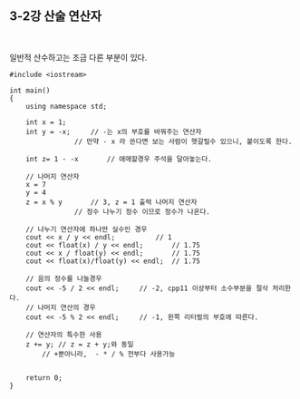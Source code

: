 ## 3-2강 산술 연산자

<br>

일반적 산수하고는 조금 다른 부분이 있다.

	#include <iostream>
	
	int main()
	{
		using namespace std;

		int x = 1;
		int y = -x;		// -는 x의 부호를 바꿔주는 연산자
					// 만약 - x 라 쓴다면 보는 사람이 헷갈릴수 있으니, 붙이도록 한다.
		
		int z= 1 - -x		// 애매할경우 주석을 달아놓는다.

		// 나머지 연산자
		x = 7
		y = 4
		z = x % y		// 3, z = 1 출력 나머지 연산자 
					// 정수 나누기 정수 이므로 정수가 나온다.
		
		// 나누기 연산자에 하나만 실수인 경우
		cout << x / y << endl;			// 1
		cout << float(x) / y << endl;		// 1.75
		cout << x / float(y) << endl;		// 1.75
		cout << float(x)/float(y) << endl;	// 1.75

		// 음의 정수를 나눌경우
		cout << -5 / 2 << endl;		// -2, cpp11 이상부터 소수부분을 절삭 처리한다.
		// 나머지 연산의 경우
		cout << -5 % 2 << endl; 	// -1, 왼쪽 리터럴의 부호에 따른다.

		// 연산자의 특수한 사용
		z += y; // z = z + y;와 동일
			// +뿐아니라,  - * / % 전부다 사용가능
		

		return 0;
	}
